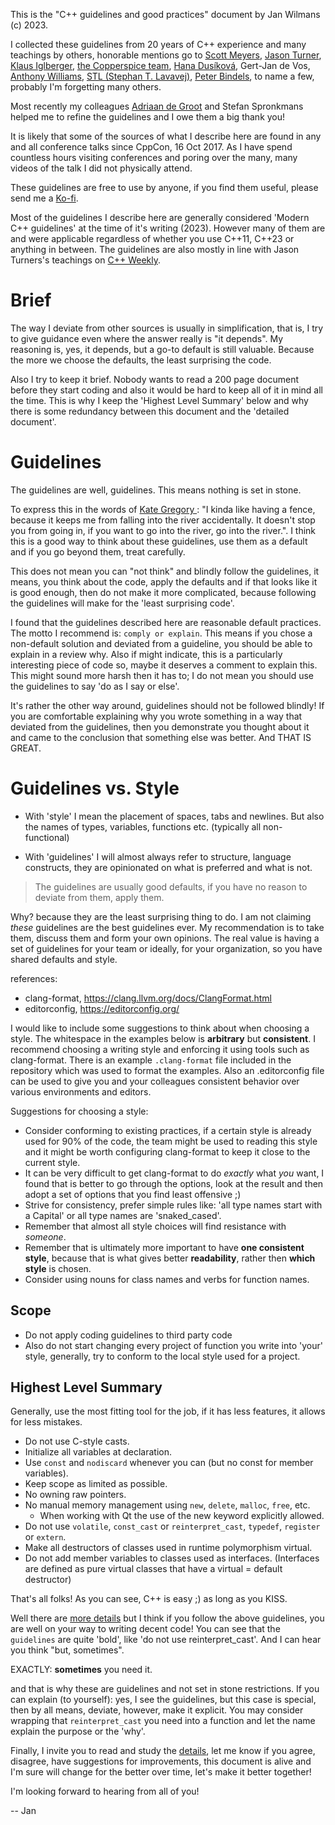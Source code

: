 This is the "C++ guidelines and good practices" document by Jan Wilmans (c) 2023.

I collected these guidelines from 20 years of C++ experience and many teachings by others, honorable mentions go to [Scott Meyers](https://www.youtube.com/watch?v=wQxj20X-tIU), [Jason Turner](https://www.youtube.com/@cppweekly), [Klaus Iglberger](https://www.youtube.com/watch?v=PEcy1vYHb8A), [the Copperspice team](https://www.youtube.com/@CopperSpice), [Hana Dusíková](https://www.youtube.com/watch?v=C9MWAXYdFSY), Gert-Jan de Vos, [Anthony Williams](https://www.youtube.com/watch?v=JvHZ_OECOFU),  [STL (Stephan T. Lavavej)](https://www.youtube.com/watch?v=JhgWFYfdIho), [Peter Bindels](https://www.youtube.com/watch?v=4V9QWHjRPMc), to name a few, probably I'm forgetting many others. 

Most recently my colleagues [Adriaan de Groot](https://github.com/adriaandegroot/) and Stefan Spronkmans helped me to refine the guidelines and I owe them a big thank you!

It is likely that some of the sources of what I describe here are found in any and all conference talks since CppCon, 16 Oct 2017. As I have spend countless hours visiting conferences and poring over the many, many videos of the talk I did not physically attend.

These guidelines are free to use by anyone, if you find them useful, please send me a [Ko-fi](https://ko-fi.com/janwilmans).

Most of the guidelines I describe here are generally considered 'Modern C++ guidelines' at the time of it's writing (2023). However many of them are and were applicable regardless of whether you use C++11, C++23 or anything in between.
The guidelines are also mostly in line with Jason Turners's teachings on [C++ Weekly](https://www.youtube.com/@cppweekly). 

# Brief

The way I deviate from other sources is usually in simplification, that is, I try to give guidance even where the answer really is "it depends". My reasoning is, yes, it depends, but a go-to default is still valuable. Because the more we choose the defaults, the least surprising the code.

Also I try to keep it brief. Nobody wants to read a 200 page document before they start coding and also it would be hard to keep all of it in mind all the time.
This is why I keep the 'Highest Level Summary' below and why there is some redundancy between this document and the 'detailed document'. 


# Guidelines

The guidelines are well, guidelines. This means nothing is set in stone. 

To express this in the words of [Kate Gregory ](https://www.youtube.com/watch?v=MBRoCdtZOYg): "I kinda like having a fence, because it keeps me from falling into the river accidentally. It doesn't stop you from going in, if you want to go into the river, go into the river.". I think this is a good way to think about these guidelines, use them as a default and if you go beyond them, treat carefully.

This does not mean you can "not think" and blindly follow the guidelines, it means, you think about the code, apply the defaults and if that looks like it is good enough, then do not make it more complicated, because following the guidelines will make for the 'least surprising code'.

I found that the guidelines described here are reasonable default practices.
The motto I recommend is: `comply or explain`. This means if you chose a non-default solution and deviated from a guideline, you should be able to explain in a review why. Also if might indicate, this is a particularly interesting piece of code so, maybe it deserves a comment to explain this. This might sound more harsh then it has to; I do not mean you should use the guidelines to say 'do as I say or else'. 

It's rather the other way around, guidelines should not be followed blindly!
If you are comfortable explaining why you wrote something in a way that deviated from the guidelines, then you 
demonstrate you thought about it and came to the conclusion that something else was better. And THAT IS GREAT.

# Guidelines vs. Style 

- With 'style' I mean the placement of spaces, tabs and newlines. But also the names of types, variables, functions etc. (typically all non-functional)

- With 'guidelines' I will almost always refer to structure, language constructs, they are opinionated on what is preferred and what is not.

> The guidelines are usually good defaults, if you have no reason to deviate from them, apply them. 

Why? because they are the least surprising thing to do.
I am not claiming _these_ guidelines are the best guidelines ever. My recommendation is to take them, discuss them and form your own opinions.
The real value is having a set of guidelines for your team or ideally, for your organization, so you have shared defaults and style.

references:

- clang-format, https://clang.llvm.org/docs/ClangFormat.html 
- editorconfig, https://editorconfig.org/ 

I would like to include some suggestions to think about when choosing a style.
The whitespace in the examples below is **arbitrary** but **consistent**. I recommend choosing a writing style and enforcing it using tools such as clang-format. 
There is an example `.clang-format` file included in the repository which was used to format the examples. Also an .editorconfig file can be used to  give you and your colleagues consistent behavior over various environments and editors.

Suggestions for choosing a style:

- Consider conforming to existing practices, if a certain style is already used for 90% of the code, the team might be used to reading this style and it might be worth configuring clang-format to
  keep it close to the current style.
- It can be very difficult to get clang-format to do _exactly_ what _you_ want, I found that is better to go through the options, look at the result and then adopt a set of options that you find least offensive ;)
- Strive for consistency, prefer simple rules like: 'all type names start with a Capital' or all type names are 'snaked_cased'.
- Remember that almost all style choices will find resistance with _someone_.
- Remember that is ultimately more important to have **one consistent style**, because that is what gives better **readability**, rather then **which style** is chosen.
- Consider using nouns for class names and verbs for function names.

## Scope

- Do not apply coding guidelines to third party code 
- Also do not start changing every project of function you write into 'your' style, generally, try to conform to the local style used for a project.

## Highest Level Summary

Generally, use the most fitting tool for the job, if it has less features, it allows for less mistakes.

-   Do not use C-style casts.
-   Initialize all variables at declaration.
-   Use `const` and `nodiscard` whenever you can (but no const for member variables).
-   Keep scope as limited as possible.
-   No owning raw pointers.
-   No manual memory management using `new`, `delete`, `malloc`, `free`, etc.
    -   When working with Qt the use of the new keyword explicitly allowed.
-   Do not use `volatile`, `const_cast` or `reinterpret_cast`, `typedef`, `register` or `extern`.
-   Make all destructors of classes used in runtime polymorphism virtual.
-   Do not add member variables to classes used as interfaces. (Interfaces are defined as pure virtual classes that have a virtual = default destructor)

That's all folks! As you can see, C++ is easy ;) as long as you KISS.

Well there are [more details](guidelines_details.md) but I think if you follow the above guidelines, you are well on your way to writing decent code!
You can see that the `guidelines` are quite 'bold', like 'do not use reinterpret_cast'. 
And I can hear you think "but, sometimes". 

EXACTLY: **sometimes** you need it.

and that is why these are guidelines and not set in stone restrictions.
If you can explain (to yourself): yes, I see the guidelines, but this case is special, then by all means, deviate, however, make it explicit.
You may consider wrapping that `reinterpret_cast` you need into a function and let the name explain the purpose or the 'why'.

Finally, I invite you to read and study the [details](guidelines_details.md), let me know if you agree, disagree, have suggestions for improvements, 
this document is alive and I'm sure will change for the better over time, let's make it better together!

I'm looking forward to hearing from all of you!

-- Jan
